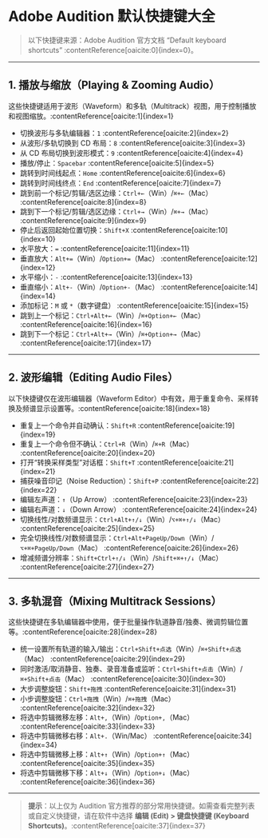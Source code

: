 # Adobe Audition 默认快捷键大全

> 以下快捷键来源：Adobe Audition 官方文档 “Default keyboard shortcuts” :contentReference[oaicite:0]{index=0}。

---

## 1. 播放与缩放（Playing & Zooming Audio）

这些快捷键适用于波形（Waveform）和多轨（Multitrack）视图，用于控制播放和视图缩放。:contentReference[oaicite:1]{index=1}

- 切换波形与多轨编辑器：`1` :contentReference[oaicite:2]{index=2}  
- 从波形/多轨切换到 CD 布局：`8` :contentReference[oaicite:3]{index=3}  
- 从 CD 布局切换到波形模式：`9` :contentReference[oaicite:4]{index=4}  
- 播放/停止：`Spacebar` :contentReference[oaicite:5]{index=5}  
- 跳转到时间线起点：`Home` :contentReference[oaicite:6]{index=6}  
- 跳转到时间线终点：`End` :contentReference[oaicite:7]{index=7}  
- 跳到前一个标记/剪辑/选区边缘：`Ctrl+←`（Win）/`⌘+←`（Mac） :contentReference[oaicite:8]{index=8}  
- 跳到下一个标记/剪辑/选区边缘：`Ctrl+→`（Win）/`⌘+→`（Mac） :contentReference[oaicite:9]{index=9}  
- 停止后返回起始位置切换：`Shift+X` :contentReference[oaicite:10]{index=10}  
- 水平放大：`=` :contentReference[oaicite:11]{index=11}  
- 垂直放大：`Alt+=`（Win）/`Option+=`（Mac） :contentReference[oaicite:12]{index=12}  
- 水平缩小：`-` :contentReference[oaicite:13]{index=13}  
- 垂直缩小：`Alt+-`（Win）/`Option+-`（Mac） :contentReference[oaicite:14]{index=14}  
- 添加标记：`M` 或 `*`（数字键盘） :contentReference[oaicite:15]{index=15}  
- 跳到上一个标记：`Ctrl+Alt+←`（Win）/`⌘+Option+←`（Mac） :contentReference[oaicite:16]{index=16}  
- 跳到下一个标记：`Ctrl+Alt+→`（Win）/`⌘+Option+→`（Mac） :contentReference[oaicite:17]{index=17}  

---

## 2. 波形编辑（Editing Audio Files）

以下快捷键仅在波形编辑器（Waveform Editor）中有效，用于重复命令、采样转换及频谱显示设置等。:contentReference[oaicite:18]{index=18}

- 重复上一个命令并自动确认：`Shift+R` :contentReference[oaicite:19]{index=19}  
- 重复上一个命令但不确认：`Ctrl+R`（Win）/`⌘+R`（Mac） :contentReference[oaicite:20]{index=20}  
- 打开“转换采样类型”对话框：`Shift+T` :contentReference[oaicite:21]{index=21}  
- 捕获噪音印记（Noise Reduction）：`Shift+P` :contentReference[oaicite:22]{index=22}  
- 编辑左声道：`↑`（Up Arrow） :contentReference[oaicite:23]{index=23}  
- 编辑右声道：`↓`（Down Arrow） :contentReference[oaicite:24]{index=24}  
- 切换线性/对数频谱显示：`Ctrl+Alt+↑/↓`（Win）/`⌥+⌘+↑/↓`（Mac） :contentReference[oaicite:25]{index=25}  
- 完全切换线性/对数频谱显示：`Ctrl+Alt+PageUp/Down`（Win）/`⌥+⌘+PageUp/Down`（Mac） :contentReference[oaicite:26]{index=26}  
- 增减频谱分辨率：`Shift+Ctrl+↑/↓`（Win）/`Shift+⌘+↑/↓`（Mac） :contentReference[oaicite:27]{index=27}  

---

## 3. 多轨混音（Mixing Multitrack Sessions）

这些快捷键在多轨编辑器中使用，便于批量操作轨道静音/独奏、微调剪辑位置等。:contentReference[oaicite:28]{index=28}

- 统一设置所有轨道的输入/输出：`Ctrl+Shift+点选`（Win）/`⌘+Shift+点选`（Mac） :contentReference[oaicite:29]{index=29}  
- 同时激活/取消静音、独奏、录音准备或监听：`Ctrl+Shift+点击`（Win）/`⌘+Shift+点击`（Mac） :contentReference[oaicite:30]{index=30}  
- 大步调整旋钮：`Shift+拖拽` :contentReference[oaicite:31]{index=31}  
- 小步调整旋钮：`Ctrl+拖拽`（Win）/`⌘+拖拽`（Mac） :contentReference[oaicite:32]{index=32}  
- 将选中剪辑微移左移：`Alt+,`（Win）/`Option+,`（Mac） :contentReference[oaicite:33]{index=33}  
- 将选中剪辑微移右移：`Alt+.`（Win/Mac） :contentReference[oaicite:34]{index=34}  
- 将选中剪辑微移上移：`Alt+↑`（Win）/`Option+↑`（Mac） :contentReference[oaicite:35]{index=35}  
- 将选中剪辑微移下移：`Alt+↓`（Win）/`Option+↓`（Mac） :contentReference[oaicite:36]{index=36}  

---

> **提示**：以上仅为 Audition 官方推荐的部分常用快捷键。如需查看完整列表或自定义快捷键，请在软件中选择 **编辑 (Edit) > 键盘快捷键 (Keyboard Shortcuts)**。:contentReference[oaicite:37]{index=37}
